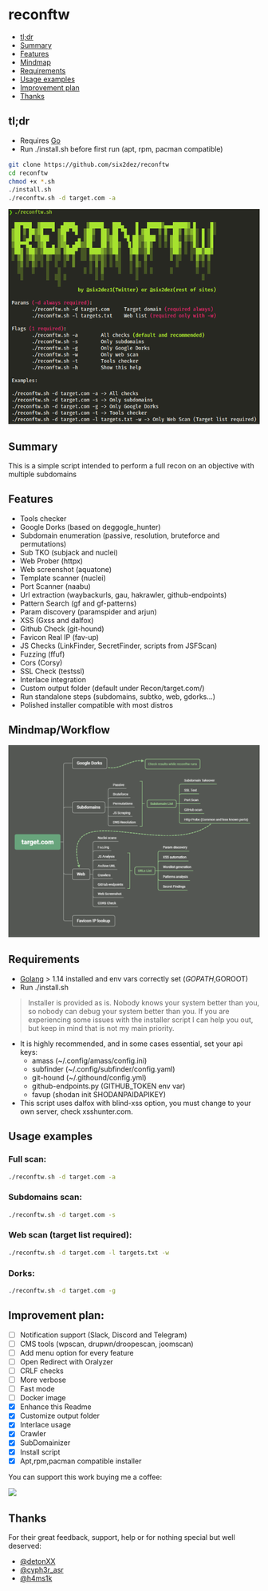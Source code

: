 # reconftw

-   [tl;dr](#tldr)
-   [Summary](#summary)
-   [Features](#features)
-   [Mindmap](#mindmapworkflow)
-   [Requirements](#requirements)
-   [Usage examples](#usage-examples)
-   [Improvement plan](#improvement-plan)
-   [Thanks](#thanks)

## tl;dr

- Requires [Go](https://golang.org/dl/)
- Run ./install.sh before first run (apt, rpm, pacman compatible)

```bash
git clone https://github.com/six2dez/reconftw
cd reconftw
chmod +x *.sh
./install.sh
./reconftw.sh -d target.com -a
```
![Banner](banner.png)

## Summary

This is a simple script intended to perform a full recon on an objective with multiple subdomains

## Features

- Tools checker
- Google Dorks (based on deggogle_hunter)
- Subdomain enumeration (passive, resolution, bruteforce and permutations)
- Sub TKO (subjack and nuclei)
- Web Prober (httpx)
- Web screenshot (aquatone)
- Template scanner (nuclei)
- Port Scanner (naabu)
- Url extraction (waybackurls, gau, hakrawler, github-endpoints)
- Pattern Search (gf and gf-patterns)
- Param discovery (paramspider and arjun)
- XSS (Gxss and dalfox)
- Github Check (git-hound)
- Favicon Real IP (fav-up)
- JS Checks (LinkFinder, SecretFinder, scripts from JSFScan)
- Fuzzing (ffuf)
- Cors (Corsy)
- SSL Check (testssl)
- Interlace integration
- Custom output folder (default under Recon/target.com/)
- Run standalone steps (subdomains, subtko, web, gdorks...)
- Polished installer compatible with most distros

## Mindmap/Workflow

![Mindmap](mindmap.png)

## Requirements

- [Golang](https://golang.org/dl/) > 1.14 installed and env vars correctly set ($GOPATH,$GOROOT)
- Run ./install.sh
> Installer is provided as is. Nobody knows your system better than you, so nobody can debug your system better than you. If you are experiencing some issues with the installer script I can help you out, but keep in mind that is not my main priority.
- It is highly recommended, and in some cases essential, set your api keys:
  - amass (~/.config/amass/config.ini)
  - subfinder (~/.config/subfinder/config.yaml)
  - git-hound (~/.githound/config.yml)
  - github-endpoints.py (GITHUB_TOKEN env var)
  - favup (shodan init SHODANPAIDAPIKEY)
- This script uses dalfox with blind-xss option, you must change to your own server, check xsshunter.com.

## Usage examples

### Full scan:
```bash
./reconftw.sh -d target.com -a
```

### Subdomains scan:
```bash
./reconftw.sh -d target.com -s
```

### Web scan (target list required):
```bash
./reconftw.sh -d target.com -l targets.txt -w
```

### Dorks:
```bash
./reconftw.sh -d target.com -g
```

## Improvement plan:

- [ ] Notification support (Slack, Discord and Telegram)
- [ ] CMS tools (wpscan, drupwn/droopescan, joomscan)
- [ ] Add menu option for every feature
- [ ] Open Redirect with Oralyzer
- [ ] CRLF checks
- [ ] More verbose
- [ ] Fast mode
- [ ] Docker image
- [X] Enhance this Readme
- [X] Customize output folder
- [X] Interlace usage
- [X] Crawler
- [X] SubDomainizer
- [X] Install script
- [X] Apt,rpm,pacman compatible installer

You can support this work buying me a coffee:

[<img src="https://cdn.buymeacoffee.com/buttons/v2/default-green.png">](https://www.buymeacoffee.com/six2dez)

## Thanks
For their great feedback, support, help or for nothing special but well deserved:
- [@detonXX](https://twitter.com/detonXX)
- [@cyph3r_asr](https://twitter.com/cyph3r_asr)
- [@h4ms1k](https://twitter.com/h4ms1k)


